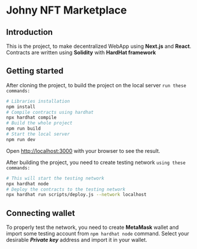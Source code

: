 # Johny NFT Marketplace

## Introduction
This is the project, to make decentralized WebApp using **Next.js** and **React**. 
Contracts are written using **Solidity** with **HardHat framework**

## Getting started
After cloning the project, to build the project on the local server `run these commands:`

```bash
# Libraries installation
npm install
# Compile contracts using hardhat 
npx hardhat compile
# Build the whole project
npm run build
# Start the local server 
npm run dev
```
Open [http://localhost:3000](http://localhost:3000) with your browser to see the result.

After building the project, you need to create testing network `using these commands:`
```bash
# This will start the testing network
npx hardhat node
# Deploy the contracts to the testing network
npx hardhat run scripts/deploy.js --network localhost
```

## Connecting wallet
To properly test the network, you need to create **MetaMask** wallet and import some testing account from 
```npm hardhat node``` command. Select your desirable ***Private key*** address and import it in your wallet.
